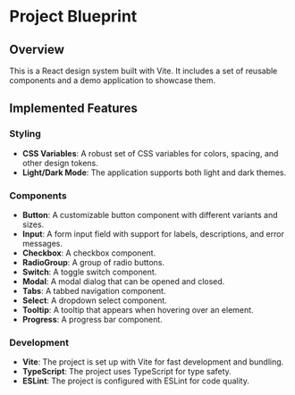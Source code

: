 # Project Blueprint

## Overview

This is a React design system built with Vite. It includes a set of reusable components and a demo application to showcase them.

## Implemented Features

### Styling

*   **CSS Variables**: A robust set of CSS variables for colors, spacing, and other design tokens.
*   **Light/Dark Mode**: The application supports both light and dark themes.

### Components

*   **Button**: A customizable button component with different variants and sizes.
*   **Input**: A form input field with support for labels, descriptions, and error messages.
*   **Checkbox**: A checkbox component.
*   **RadioGroup**: A group of radio buttons.
*   **Switch**: A toggle switch component.
*   **Modal**: A modal dialog that can be opened and closed.
*   **Tabs**: A tabbed navigation component.
*   **Select**: A dropdown select component.
*   **Tooltip**: A tooltip that appears when hovering over an element.
*   **Progress**: A progress bar component.

### Development

*   **Vite**: The project is set up with Vite for fast development and bundling.
*   **TypeScript**: The project uses TypeScript for type safety.
*   **ESLint**: The project is configured with ESLint for code quality.
